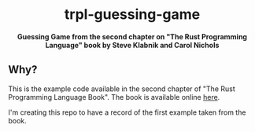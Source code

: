 </div>
  <h1 align="center">trpl-guessing-game</h1>
  <h4 align="center">
    Guessing Game from the second chapter on "The Rust Programming Language" book by
    Steve Klabnik and Carol Nichols
  </h4>
</div>

## Why?

This is the example code available in the second chapter of "The Rust Programming Language Book".
The book is available online [here](https://doc.rust-lang.org/book/).

I'm creating this repo to have a record of the first example taken from the book.
